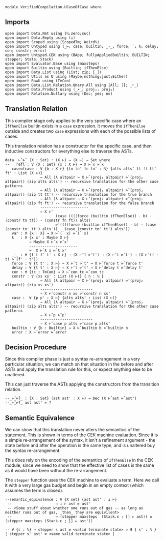 ```
module VerifiedCompilation.UCaseOfCase where

```

## Imports

```
open import Data.Nat using (ℕ;zero;suc)
open import Data.Empty using (⊥)
open import Scoped using (ScopedTm; Weirdℕ)
open import Untyped using (_⊢; case; builtin; _·_; force; `; ƛ; delay; con; constr; error)
open import Untyped.CEK using (BApp; fullyAppliedBuiltin; BUILTIN; stepper; State; Stack)
open import Evaluator.Base using (maxsteps)
open import Builtin using (Builtin; ifThenElse)
open import Data.List using (List; zip; [_])
open import Utils as U using (Maybe;nothing;just;Either)
open import RawU using (TmCon)
open import Data.List.Relation.Unary.All using (All; []; _∷_)
open import Data.Product using (_×_; proj₁; proj₂)
open import Relation.Nullary using (Dec; yes; no)
```

## Translation Relation

This compiler stage only applies to the very specific case where an `IfThenElse` builtin exists in a `case` expression.
It moves the `IfThenElse` outside and creates two `case` expressions with each of the possible lists of cases. 

This translation relation has a constructor for the specific case, and then inductive constructors for everything else
to traverse the ASTs.

```
data _⊢̂_⊳̂_ (X : Set) : (X ⊢) → (X ⊢) → Set where
--   refl : ∀ {X : Set} {x : X ⊢} → X ⊢̂ x ⊳̂ x
   caseofcase : ∀ {b : X ⊢} {tn tn' fn fn' : ℕ} {alts alts' tt ft tt' ft' : List (X ⊢)} 
                → All (λ altpair → X ⊢̂ (proj₁ altpair) ⊳̂ (proj₂ altpair)) (zip alts alts') -- recursive translation for the other case patterns 
                → All (λ altpair → X ⊢̂ (proj₁ altpair) ⊳̂ (proj₂ altpair)) (zip tt tt') -- recursive translation for the true branch
                → All (λ altpair → X ⊢̂ (proj₁ altpair) ⊳̂ (proj₂ altpair)) (zip ft ft') -- recursive translation for the false branch
                ----------------------
                → X ⊢̂
                       (case ((((force (builtin ifThenElse)) · b) · (constr tn tt)) · (constr fn ft)) alts)
                       ⊳̂ ((((force (builtin ifThenElse)) · b) · (case (constr tn' tt') alts')) · (case (constr tn' tt') alts'))
   var : ∀ {x : X} → X ⊢̂ (` x) ⊳̂ (` x) 
   ƛ   : ∀ {x x' : Maybe X ⊢}
           → Maybe X ⊢̂ x ⊳̂ x'
           ----------------------
           →  X ⊢̂ ƛ x ⊳̂ ƛ x' 
   _·_ : ∀ {f t f' t' : X ⊢} → (X ⊢̂ f ⊳̂ f') → (X ⊢̂ t ⊳̂ t') → (X ⊢̂ (f · t) ⊳̂ (f' · t'))
   force : ∀ {t t' : X ⊢} → X ⊢̂ t ⊳̂ t' → X ⊢̂ force t ⊳̂ force t'  
   delay : ∀ {t t' : X ⊢} → X ⊢̂ t ⊳̂ t' → X ⊢̂ delay t ⊳̂ delay t'  
   con : ∀ {tc : TmCon} → X ⊢̂ con tc ⊳̂ con tc
   constr : ∀ {xs xs' : List (X ⊢)} { n : ℕ }
                → All (λ altpair → X ⊢̂ (proj₁ altpair) ⊳̂ (proj₂ altpair)) (zip xs xs')
                ------------------------
                → X ⊢̂ constr n xs ⊳̂ constr n xs' 
   case :  ∀ {p p' : X ⊢} {alts alts' : List (X ⊢)}
                → All (λ altpair → X ⊢̂ (proj₁ altpair) ⊳̂ (proj₂ altpair)) (zip alts alts') -- recursive translation for the other case patterns
                → X ⊢̂ p ⊳̂ p'
                ------------------------
                → X ⊢̂ case p alts ⊳̂ case p alts' 
   builtin : ∀ {b : Builtin} → X ⊢̂ builtin b ⊳̂ builtin b
   error : X ⊢̂ error ⊳̂ error

```

## Decision Procedure

Since this compiler phase is just a syntax re-arrangement in a very particular situation, we can
match on that situation in the before and after ASTs and apply the translation rule for this, or
expect anything else to be unaltered.

This can just traverse the ASTs applying the constructors from the transition relation.

```
--_⊢̂_⊳̂?_ : {X : Set} (ast ast' : X ⊢) → Dec (X ⊢̂ ast ⊳̂ ast')
--_⊢̂_⊳̂?_ ast ast' = ?

```

## Semantic Equivalence

We can show that this translation never alters the semantics of the statement. This is shown
in terms of the CEK machine evaluation. Since it is a simple re-arrangement of the syntax, it
isn't a refinement argument - the state before and after the operation is the same type, and is
unaltered buy the syntax re-arrangement.

This does rely on the encoding of the semantics of `IfThenElse` in the CEK module, since we
need to show that the effective list of cases is the same as it would have been without the re-arrangement.

The `stepper` function uses the CEK machine to evaluate a term. Here we call it with a very
large gas budget and begin in an empty context (which assumes the term is closed).

```
--semantic_equivalence : ∀ {X set} {ast ast' : ⊥ ⊢}
 --                    → ⊥ ⊢ ast ⊳ ast'
 -- <Some stuff about whether one runs out of gas -- as long as neither runs out of gas, _then_ they are equivilent> 
 --                    → (stepper maxsteps  (Stack.ϵ ; [] ▻ ast)) ≡ (stepper maxsteps (Stack.ε ; [] ▻ ast'))

-- ∀ {s : ℕ} → stepper s ast ≡ <valid terminate state> ⇔ ∃ { s' : ℕ } [ stepper s' ast' ≡ <same valid terminate state> ] 
```
